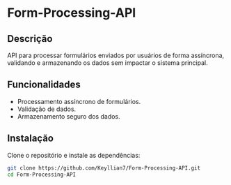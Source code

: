# Form-Processing-API

## Descrição
API para processar formulários enviados por usuários de forma assíncrona, validando e armazenando os dados sem impactar o sistema principal.

## Funcionalidades
- Processamento assíncrono de formulários.
- Validação de dados.
- Armazenamento seguro dos dados.

## Instalação
Clone o repositório e instale as dependências:

```bash
git clone https://github.com/Keyllian7/Form-Processing-API.git
cd Form-Processing-API